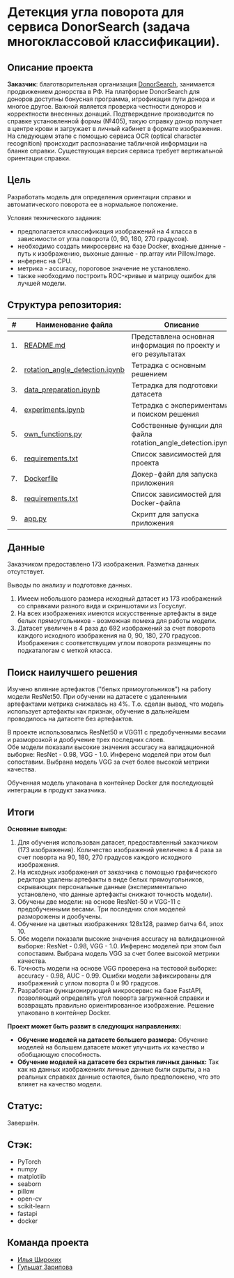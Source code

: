 # Детекция угла поворота для сервиса DonorSearch (задача многоклассовой классификации).

## Описание проекта
**Заказчик**: благотворительная организация [DonorSearch](https://donorsearch.org/), занимается продвижением донорства в РФ. На платформе DonorSearch для доноров доступны бонусная программа, игрофикация пути донора и многое другое. Важной является проверка честности доноров и корректности внесенных донаций. Подтверждение производится по справке установленной формы (№405), такую справку донор получает в центре крови и загружает в личный кабинет в формате изображения. На следующем этапе  с помощью сервиса OCR (optical character recognition) происходит распознавание табличной информации на бланке справки. Существующая версия сервиса требует вертикальной ориентации справки.

## Цель
Разработать модель для определения ориентации справки и автоматического поворота ее в нормальное положение.  

Условия технического задания:
* предполагается классификация изображений на 4 класса в зависимости от угла поворота (0, 90, 180, 270 градусов).  
* необходимо создать микросервис на базе Docker, входные данные - путь к изображению, выхоные данные - np.array или Pillow.Image.
* инференс на CPU. 
* метрика - accuracy, пороговое значение не установлено. 
* также необходимо построить ROC-кривые и матрицу ошибок для лучшей модели.

## Структура репозитория:

| #    | Наименование файла  | Описание |
| ---- | --- | --- |
| 1.   | [README.md](https://github.com/IliaShi/donor_search/blob/main/README.md) | Представлена основная информация по проекту и его результатах |
| 2.   | [rotation_angle_detection.ipynb](https://github.com/IliaShi/donor_search/blob/main/rotation_angle_detection.ipynb) | Тетрадка с основным решением |
| 3.   | [data_preparation.ipynb](https://github.com/IliaShi/donor_search/blob/main/data_preparation.ipynb) | Тетрадка для подготовки датасета |
| 4.   | [experiments.ipynb](https://github.com/IliaShi/donor_search/blob/main/experiments.ipynb) | Тетрадка с экспериментами и поиском решения |
| 5.   | [own_functions.py](https://github.com/IliaShi/donor_search/blob/main/own_functions.py) | Собственные функции для файла rotation_angle_detection.ipynb  |
| 6.   | [requirements.txt](https://github.com/IliaShi/donor_search/blob/main/requirements.txt) | Список зависимостей для проекта |
| 7.   | [Dockerfile](https://github.com/IliaShi/donor_search/blob/main/app/Dockerfile) | Докер-файл для запуска приложения |
| 8.   | [requirements.txt](https://github.com/IliaShi/donor_search/blob/main/app/requirements.txt) | Список зависимостей для Docker-файла |
| 9.   | [app.py](https://github.com/IliaShi/donor_search/blob/main/app/scr/app.py) |Скрипт для запуска приложения |

## Данные

Заказчиком предоставлено 173 изображения. Разметка данных отсутствует. 

Выводы по анализу и подготовке данных.  
1. Имеем небольшого размера исходный датасет из 173 изображений со справками разного вида и скриншотами из Госуслуг.
2. На всех изображениях имеются искусственные артефакты в виде белых прямоугольников - возможная помеха для работы модели.
3. Датасет увеличен в 4 раза до 692 изображений за счет поворота каждого исходного изображения на 0, 90, 180, 270 градусов. Изображения с соответствущим углом поворота размещены по подкаталогам с меткой класса.

## Поиск наилучшего решения

Изучено влияние артефактов ("белых прямоугольников") на работу модели ResNet50. При обучении на датасете с удаленными артефактами метрика снижалась на 4%. Т.о. сделан вывод, что модель использует артефакты как признак, обучение в дальнейшем проводилось на датасете без артефактов.  

В проекте использовались ResNet50 и VGG11 с предобученными весами и разморозкой и дообучение трех последних слоев.   
Обе модели показали высокие значения accuracy на валидационной выборке: ResNet - 0.98, VGG - 1.0. Инференс моделей при этом был сопоставим. Выбрана модель VGG за счет более высокой метрики качества.

Обученная модель упакована в контейнер Docker для последующей интеграции в продукт заказчика. 

## Итоги

**Основные выводы:**  
1. Для обучения использован датасет, предоставленный заказчиком (173 изображения). Количество изображений увеличено в 4 раза за счет поворта на 90, 180, 270 градусов каждого исходного изображения.
2. На исходных изображения от заказчика с помощью графического редктора удалены артефакты в виде белых прямоугольников, скрывающих персональные данные (экспериментально установлено, что данные артефакты снижают точность модели).
3. Обучены две модели: на основе ResNet-50 и VGG-11 с предобученными весами. Три последних слоя моделей разморожены и дообучены. 
4. Обучение на цветных изображениях 128х128, размер батча 64, эпох 10.
5. Обе модели показали высокие значения accuracy на валидационной выборке: ResNet - 0.98, VGG - 1.0. Инференс моделей при этом был сопоставим. Выбрана модель VGG за счет более высокой метрики качества.
6. Точность модели на основе VGG проверена на тестовой выборке: accuracy - 0.98, AUC - 0.99. Ошибки модели зафиксированы для изображений с углом поворта 0 и 90 градусов.
7. Разработан функционирующий микросервис на базе FastAPI, позволяющий определять угол поворта загруженной справки и возвращать правильно ориентированное изображение. Решение упаковано в контейнер Docker. 

**Проект может быть развит в следующих направлениях:**
  
   * **Обучение моделей на датасете большего размера:**  Обучение моделей на большем датасете может улучшить их качество и обобщающую способность.
   * **Обучение моделей на датасете без скрытия личных данных:** Так как на данных изображениях личные данные были скрыты, а на реальных справках данные остаются, было предположено, что это влияет на качество модели.


## Cтатус: 
Завершён.

## Стэк:
- PyTorch 
- numpy 
- matplotlib
- seaborn 
- pillow
- open-cv
- scikit-learn 
- fastapi 
- docker 

## Команда проекта
- [Илья Широких](https://github.com/IliaShi)
- [Гульшат Зарипова](https://github.com/gulshart)

